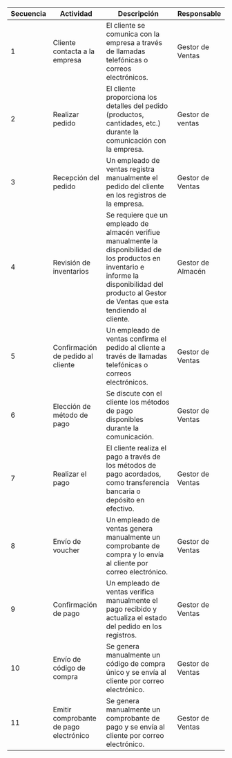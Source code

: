 
| Secuencia | Actividad                                | Descripción                                                                                                      | Responsable      |
|-----------|------------------------------------------|------------------------------------------------------------------------------------------------------------------|------------------|
| 1         | Cliente contacta a la empresa           | El cliente se comunica con la empresa a través de llamadas telefónicas o correos electrónicos.                  | Gestor de Ventas |
| 2         | Realizar pedido                          | El cliente proporciona los detalles del pedido (productos, cantidades, etc.) durante la comunicación con la empresa. | Gestor de ventas         |
| 3         | Recepción del pedido                    | Un empleado de ventas registra manualmente el pedido del cliente en los registros de la empresa.                 | Gestor de Ventas |
| 4         | Revisión de inventarios                 | Se requiere que un empleado de almacén verifiue manualmente la disponibilidad de los productos en inventario  e informe la disponibilidad del producto al Gestor de Ventas que esta tendiendo al cliente.                   | Gestor de Almacén |
| 5         | Confirmación de pedido al cliente       | Un empleado de ventas confirma el pedido al cliente a través de llamadas telefónicas o correos electrónicos.     | Gestor de Ventas |
| 6         | Elección de método de pago              | Se discute con el cliente los métodos de pago disponibles durante la comunicación.                                | Gestor de Ventas |
| 7         | Realizar el pago                        | El cliente realiza el pago a través de los métodos de pago acordados, como transferencia bancaria o depósito en efectivo. | Gestor de Ventas         |
| 8         | Envío de voucher                        | Un empleado de ventas genera manualmente un comprobante de compra y lo envía al cliente por correo electrónico.  | Gestor de Ventas |
| 9         | Confirmación de pago                    | Un empleado de ventas verifica manualmente el pago recibido y actualiza el estado del pedido en los registros.   | Gestor de Ventas |
| 10        | Envío de código de compra               | Se genera manualmente un código de compra único y se envía al cliente por correo electrónico.                    | Gestor de Ventas |
| 11        | Emitir comprobante de pago electrónico | Se genera manualmente un comprobante de pago y se envía al cliente por correo electrónico.                       | Gestor de Ventas |

